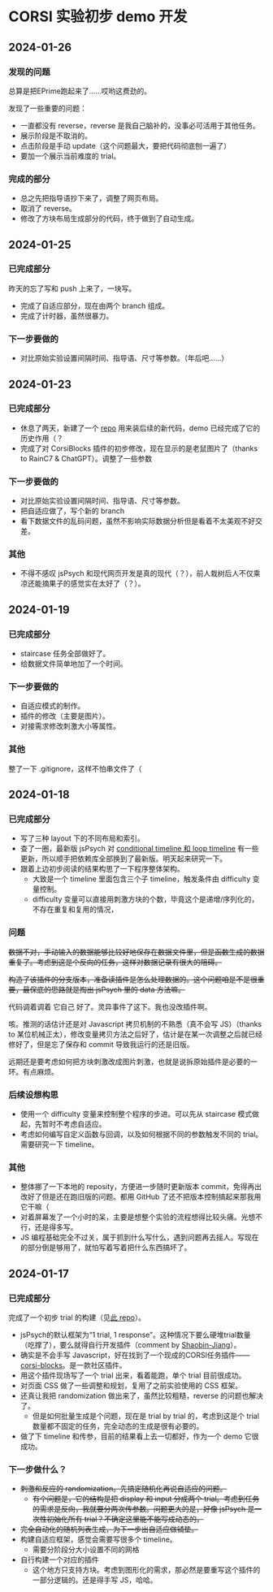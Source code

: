 # CORSI 实验初步 demo 开发

## 2024-01-26

### 发现的问题
总算是把EPrime跑起来了……哎哟这费劲的。

发现了一些重要的问题：
* 一直都没有 reverse，reverse 是我自己脑补的，没事必可活用于其他任务。
* 展示阶段是不取消的。
* 点击阶段是手动 update（这个问题最大，要把代码彻底刨一遍了）
* 要加一个展示当前难度的 trial。

### 完成的部分
* 总之先把指导语抄下来了，调整了网页布局。
* 取消了 reverse。
* 修改了方块布局生成部分的代码，终于做到了自动生成。

## 2024-01-25

### 已完成部分
昨天的忘了写和 push 上来了，一块写。
* 完成了自适应部分，现在由两个 branch 组成。
* 完成了计时器，虽然很暴力。

### 下一步要做的
* 对比原始实验设置间隔时间、指导语、尺寸等参数。（年后吧……）

## 2024-01-23

### 已完成部分
* 休息了两天，新建了一个 [repo](https://github.com/Midnight-Yu/jspsych-adaptive-corsi-task) 用来装后续的新代码，demo 已经完成了它的历史作用（？
* 完成了对 CorsiBlocks 插件的初步修改，现在显示的是老鼠图片了（thanks to RainC7 & ChatGPT）。调整了一些参数

### 下一步要做的
* 对比原始实验设置间隔时间、指导语、尺寸等参数。
* 把自适应做了，写个新的 branch
* 看下数据文件的乱码问题，虽然不影响实际数据分析但是看着不太美观不好交差。

### 其他
* 不得不感叹 jsPsych 和现代网页开发是真的现代（？），前人栽树后人不仅乘凉还能摘果子的感觉实在太好了（？）。

## 2024-01-19

### 已完成部分
* staircase 任务全部做好了。
* 给数据文件简单地加了一个时间。

### 下一步要做的
* 自适应模式的制作。
* 插件的修改（主要是图片）。
* 对接需求修改刺激大小等属性。

### 其他
整了一下 .gitignore，这样不怕串文件了（

## 2024-01-18

### 已完成部分
* 写了三种 layout 下的不同布局和索引。
* 查了一圈，最新版 jsPsych 对 [conditional timeline 和 loop timeline](https://www.jspsych.org/7.0/overview/timeline/#looping-timelines) 有一些更新，所以顺手把依赖库全部换到了最新版。明天起来研究一下。
* 跟着上边初步阅读的结果构思了一下程序整体架构。
  * 大致是一个 timeline 里面包含三个子 timeline，触发条件由 difficulty 变量控制。
  * difficulty 变量可以直接用刺激方块的个数，毕竟这个是递增/序列化的，不存在重复和复用的情况，

### 问题
~~数据不对，手动输入的数据能够比较好地保存在数据文件里，但是函数生成的数据重复了。考虑到这是个反向的任务，这样对数据记录有很大的阻碍。~~

~~构造了该插件的分支版本，准备读插件是怎么处理数据的。这个问题咱是不是很重要，最保底的思路就是掏出 jsPsych 里的 data 方法嘛。~~

代码调着调着 它自己 好了。灵异事件了这下。我也没改插件啊。

咳。推测的话估计还是对 Javascript 拷贝机制的不熟悉（真不会写 JS）（thanks to 某位机械正太），修改变量拷贝方法之后好了，估计是在某一次调整之后就已经修好了，但是忘了保存和 commit 导致我运行的还是旧版。

远期还是要考虑如何把方块刺激改成图片刺激，也就是说拆原始插件是必要的一环。有点麻烦。

### 后续设想构思
* 使用一个 difficulty 变量来控制整个程序的步进。可以先从 staircase 模式做起，先暂时不考虑自适应。
* 考虑如何编写自定义函数与回调，以及如何根据不同的参数触发不同的 trial。需要研究一下 timeline。

### 其他
* 整体挪了一下本地的 reposity，方便进一步随时更新版本 commit，免得再出改好了但是还在跑旧版的问题。都用 GitHub 了还不把版本控制搞起来那我用它干嘛（
* 对着屏幕发了一个小时的呆，主要是想整个实验的流程想得比较头痛。光想不行，还是得多写。
* JS 编程基础完全不过关，属于抓到什么写什么，遇到问题再去摇人。写现在的部分倒是够用了，就怕写着写着把什么东西搞坏了。

## 2024-01-17

### 已完成部分
完成了一个初步 trial 的构建（见[此 repo](https://github.com/Midnight-Yu/jspsych-adaptive-corsi-demo)）。
* jsPsych的默认框架为“1 trial, 1 response”。这种情况下要么硬堆trial数量（吃撑了），要么就得自行开发插件（comment by [Shaobin-Jiang](https://github.com/Shaobin-Jiang)）。
* 确实是不会手写 Javascript，好在找到了一个现成的CORSI任务插件——[corsi-blocks](https://github.com/jspsych/jspsych-contrib/tree/main/packages/plugin-corsi-blocks)。是一款社区插件。
* 用这个插件现场写了一个 trial 出来，看着能跑，单个 trial 目前很成功。
* 对页面 CSS 做了一些调整和规划，复用了之前实验使用的 CSS 框架。
* 还真让我把 randomization 做出来了，虽然比较粗糙，reverse 的问题也解决了。
  * 但是如何批量生成是个问题，现在是 trial by trial 的，考虑到这是个 trial 数量都不固定的任务，完全动态的生成是很有必要的。
* 做了下 timeline 和传参，目前的结果看上去一切都好，作为一个 demo 它很成功。

### 下一步做什么？
* ~~刺激和反应的 randomization。先搞定随机化再说自适应的问题。~~
  * ~~有个问题是，它的结构是把 display 和 input 分成两个 trial。考虑到任务的需求是反向，我就要分两次传参数。问题更大的是，好像 jsPsych 是一次性初始化所有 trial？不确定这里能不能写成动态的。~~
* ~~完全自动化的随机列表生成，为下一步出自适应做铺垫。~~
* 构建自适应框架，感觉会需要写很多个 timeline。
  * 需要分阶段分大小设置不同的网格
* 自行构建一个对应的插件
  * 这个地方只支持方块。考虑到图形化的需求，那必然是要重写这个插件的一部分逻辑的。还是得手写 JS，哈哈。

